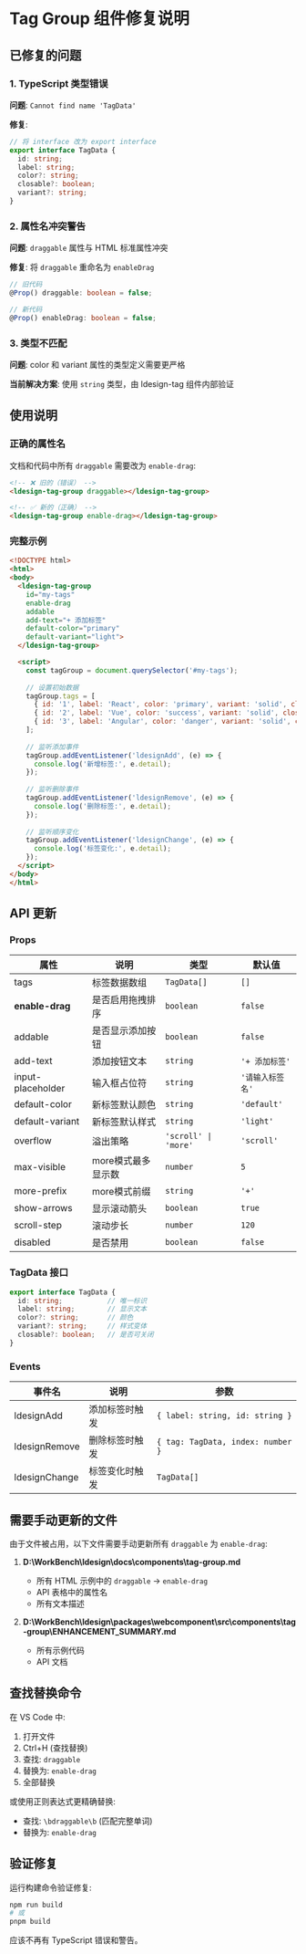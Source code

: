 # Tag Group 组件修复说明

## 已修复的问题

### 1. TypeScript 类型错误

**问题**: `Cannot find name 'TagData'`

**修复**:
```typescript
// 将 interface 改为 export interface
export interface TagData {
  id: string;
  label: string;
  color?: string;
  closable?: boolean;
  variant?: string;
}
```

### 2. 属性名冲突警告

**问题**: `draggable` 属性与 HTML 标准属性冲突

**修复**: 将 `draggable` 重命名为 `enableDrag`

```typescript
// 旧代码
@Prop() draggable: boolean = false;

// 新代码
@Prop() enableDrag: boolean = false;
```

### 3. 类型不匹配

**问题**: color 和 variant 属性的类型定义需要更严格

**当前解决方案**: 使用 `string` 类型，由 ldesign-tag 组件内部验证

## 使用说明

### 正确的属性名

文档和代码中所有 `draggable` 需要改为 `enable-drag`:

```html
<!-- ❌ 旧的（错误） -->
<ldesign-tag-group draggable></ldesign-tag-group>

<!-- ✅ 新的（正确） -->
<ldesign-tag-group enable-drag></ldesign-tag-group>
```

### 完整示例

```html
<!DOCTYPE html>
<html>
<body>
  <ldesign-tag-group 
    id="my-tags"
    enable-drag
    addable
    add-text="+ 添加标签"
    default-color="primary"
    default-variant="light">
  </ldesign-tag-group>

  <script>
    const tagGroup = document.querySelector('#my-tags');
    
    // 设置初始数据
    tagGroup.tags = [
      { id: '1', label: 'React', color: 'primary', variant: 'solid', closable: true },
      { id: '2', label: 'Vue', color: 'success', variant: 'solid', closable: true },
      { id: '3', label: 'Angular', color: 'danger', variant: 'solid', closable: true }
    ];
    
    // 监听添加事件
    tagGroup.addEventListener('ldesignAdd', (e) => {
      console.log('新增标签:', e.detail);
    });
    
    // 监听删除事件
    tagGroup.addEventListener('ldesignRemove', (e) => {
      console.log('删除标签:', e.detail);
    });
    
    // 监听顺序变化
    tagGroup.addEventListener('ldesignChange', (e) => {
      console.log('标签变化:', e.detail);
    });
  </script>
</body>
</html>
```

## API 更新

### Props

| 属性 | 说明 | 类型 | 默认值 |
|------|------|------|--------|
| tags | 标签数据数组 | `TagData[]` | `[]` |
| **enable-drag** | 是否启用拖拽排序 | `boolean` | `false` |
| addable | 是否显示添加按钮 | `boolean` | `false` |
| add-text | 添加按钮文本 | `string` | `'+ 添加标签'` |
| input-placeholder | 输入框占位符 | `string` | `'请输入标签名'` |
| default-color | 新标签默认颜色 | `string` | `'default'` |
| default-variant | 新标签默认样式 | `string` | `'light'` |
| overflow | 溢出策略 | `'scroll' \| 'more'` | `'scroll'` |
| max-visible | more模式最多显示数 | `number` | `5` |
| more-prefix | more模式前缀 | `string` | `'+'` |
| show-arrows | 显示滚动箭头 | `boolean` | `true` |
| scroll-step | 滚动步长 | `number` | `120` |
| disabled | 是否禁用 | `boolean` | `false` |

### TagData 接口

```typescript
export interface TagData {
  id: string;           // 唯一标识
  label: string;        // 显示文本
  color?: string;       // 颜色
  variant?: string;     // 样式变体
  closable?: boolean;   // 是否可关闭
}
```

### Events

| 事件名 | 说明 | 参数 |
|--------|------|------|
| ldesignAdd | 添加标签时触发 | `{ label: string, id: string }` |
| ldesignRemove | 删除标签时触发 | `{ tag: TagData, index: number }` |
| ldesignChange | 标签变化时触发 | `TagData[]` |

## 需要手动更新的文件

由于文件被占用，以下文件需要手动更新所有 `draggable` 为 `enable-drag`:

1. **D:\WorkBench\ldesign\docs\components\tag-group.md**
   - 所有 HTML 示例中的 `draggable` → `enable-drag`
   - API 表格中的属性名
   - 所有文本描述

2. **D:\WorkBench\ldesign\packages\webcomponent\src\components\tag-group\ENHANCEMENT_SUMMARY.md**
   - 所有示例代码
   - API 文档

## 查找替换命令

在 VS Code 中:
1. 打开文件
2. Ctrl+H (查找替换)
3. 查找: `draggable`
4. 替换为: `enable-drag`
5. 全部替换

或使用正则表达式更精确替换:
- 查找: `\bdraggable\b` (匹配完整单词)
- 替换为: `enable-drag`

## 验证修复

运行构建命令验证修复:
```bash
npm run build
# 或
pnpm build
```

应该不再有 TypeScript 错误和警告。
